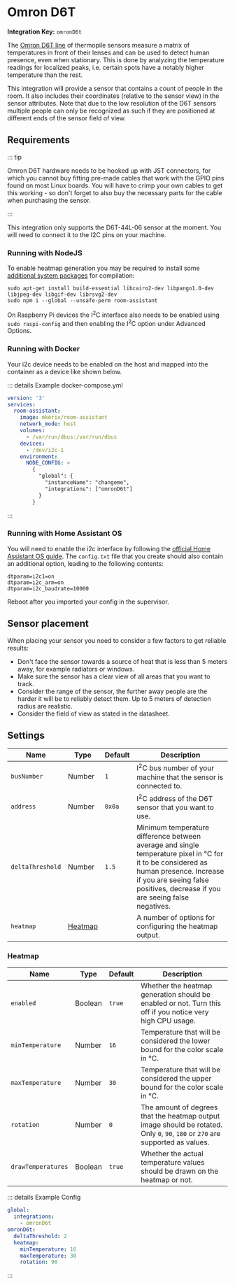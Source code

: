 # Omron D6T

**Integration Key:** `omronD6t`

The [Omron D6T line](https://omronfs.omron.com/en_US/ecb/products/pdf/en-d6t.pdf) of thermopile sensors measure a matrix of temperatures in front of their lenses and can be used to detect human presence, even when stationary. This is done by analyzing the temperature readings for localized peaks, i.e. certain spots have a notably higher temperature than the rest.

This integration will provide a sensor that contains a count of people in the room. It also includes their coordinates (relative to the sensor view) in the sensor attributes. Note that due to the low resolution of the D6T sensors multiple people can only be recognized as such if they are positioned at different ends of the sensor field of view.

## Requirements

::: tip

Omron D6T hardware needs to be hooked up with JST connectors, for which you cannot buy fitting pre-made cables that work with the GPIO pins found on most Linux boards. You will have to crimp your own cables to get this working - so don't forget to also buy the necessary parts for the cable when purchasing the sensor. 

:::

This integration only supports the D6T-44L-06 sensor at the moment. You will need to connect it to the I2C pins on your machine.

### Running with NodeJS

To enable heatmap generation you may be required to install some [additional system packages](https://github.com/Automattic/node-canvas#compiling) for compilation:

```shell
sudo apt-get install build-essential libcairo2-dev libpango1.0-dev libjpeg-dev libgif-dev librsvg2-dev
sudo npm i --global --unsafe-perm room-assistant
```

On Raspberry Pi devices the I<sup>2</sup>C interface also needs to be enabled using `sudo raspi-config` and then enabling the I<sup>2</sup>C option under Advanced Options.

### Running with Docker

Your i2c device needs to be enabled on the host and mapped into the container as a device like shown below.

::: details Example docker-compose.yml

```yaml
version: '3'
services:
  room-assistant:
    image: mkerix/room-assistant
    network_mode: host
    volumes:
      - /var/run/dbus:/var/run/dbus
    devices:
      - /dev/i2c-1
    environment:
      NODE_CONFIG: >
        {
          "global": {
            "instanceName": "changeme",
            "integrations": ["omronD6t"]
          }
        }
```

:::

### Running with Home Assistant OS

You will need to enable the i2c interface by following the [official Home Assistant OS guide](https://www.home-assistant.io/hassio/enable_i2c/). The `config.txt` file that you create should also contain an additional option, leading to the following contents:

```
dtparam=i2c1=on
dtparam=i2c_arm=on
dtparam=i2c_baudrate=10000
```

Reboot after you imported your config in the supervisor.

## Sensor placement

When placing your sensor you need to consider a few factors to get reliable results:

- Don't face the sensor towards a source of heat that is less than 5 meters away, for example radiators or windows.
- Make sure the sensor has a clear view of all areas that you want to track.
- Consider the range of the sensor, the further away people are the harder it will be to reliably detect them. Up to 5 meters of detection radius are realistic.
- Consider the field of view as stated in the datasheet.

## Settings

| Name             | Type                | Default | Description                                                  |
| ---------------- | ------------------- | ------- | ------------------------------------------------------------ |
| `busNumber`      | Number              | `1`     | I<sup>2</sup>C bus number of your machine that the sensor is connected to. |
| `address`        | Number              | `0x0a`  | I<sup>2</sup>C address of the D6T sensor that you want to use. |
| `deltaThreshold` | Number              | `1.5`   | Minimum temperature difference between average and single temperature pixel in &deg;C for it to be considered as human presence. Increase if you are seeing false positives, decrease if you are seeing false negatives. |
| `heatmap`        | [Heatmap](#heatmap) |         | A number of options for configuring the heatmap output.      |

### Heatmap

| Name               | Type    | Default | Description                                                  |
| ------------------ | ------- | ------- | ------------------------------------------------------------ |
| `enabled`          | Boolean | `true`  | Whether the heatmap generation should be enabled or not. Turn this off if you notice very high CPU usage. |
| `minTemperature`   | Number  | `16`    | Temperature that will be considered the lower bound for the color scale in &deg;C. |
| `maxTemperature`   | Number  | `30`    | Temperature that will be considered the upper bound for the color scale in &deg;C. |
| `rotation`         | Number  | `0`     | The amount of degrees that the heatmap output image should be rotated. Only `0`, `90`, `180` or `270` are supported as values. |
| `drawTemperatures` | Boolean | `true`  | Whether the actual temperature values should be drawn on the heatmap or not. |

::: details Example Config

```yaml
global:
  integrations:
    - omronD6t
omronD6t:
  deltaThreshold: 2
  heatmap:
    minTemperature: 16
    maxTemperature: 30
    rotation: 90
```

:::

